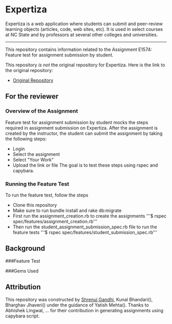 # Expertiza
Expertiza is a web application where students can submit and peer-review learning objects (articles, code, web sites, etc). It is used in select courses at NC State and by professors at several other colleges and universities.

***

This repository contains information related to the Assignment E1574: Feature test for assignment submission by student.

This repository _is not_ the original repository for Expertiza. Here is the link to the original repository:
* [Original Repository](https://github.com/expertiza/expertiza)


## For the reviewer
### Overview of the Assignment
Feature test for assignment submission by student mocks the steps required in assignment submission on Expertiza. After the assignment is created by the instructor, the student can submit the assignment by taking the following steps:
* Login
* Select the assignment
* Select "Your Work"
* Upload the link or file
The goal is to test these steps using rspec and capybara.

### Running the Feature Test
To run the feature test, follow the steps
* Clone this repository
* Make sure to run bundle install and rake db:migrate
* First run the assignment_creation.rb to create the assignments
'''$ rspec spec/features/assignment_creation.rb'''
* Then run the student_assignment_submission_spec.rb file to run the feature tests
'''$ rspec spec/features/student_submission_spec.rb'''

## Background
###Feature Test



###Gems Used


## Attribution
This repository was constructed by [Shrenuj Gandhi](https://github.com/shrenujgandhi), Kunal Bhandari(), Bharghav Jhaveri() under the guidance of Yatish Mehta(). Thanks to Abhishek Lingwal, ... for their contribution in generating assignments using capybara script.
